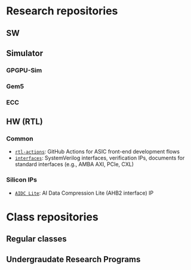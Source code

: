 # Research repositories


## SW

## Simulator

### GPGPU-Sim

### Gem5

### ECC

## HW (RTL)

### Common

- [```rtl-actions```](https://github.com/scalable-arch/rtl-actions): GitHub Actions for ASIC front-end development flows
- [```interfaces```](https://github.com/scalable-arch/interfaces): SystemVerilog interfaces, verification IPs, documents for standard interfaces (e.g., AMBA AXI, PCIe, CXL)

### Silicon IPs
- [```AIDC Lite```](https://github.com/scalable-arch/AIDCLite): AI Data Compression Lite (AHB2 interface) IP


# Class repositories

## Regular classes

## Undergraudate Research Programs
